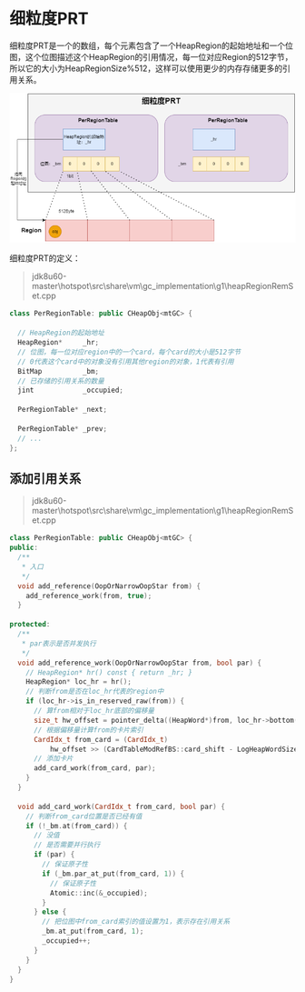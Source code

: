 # 细粒度PRT

细粒度PRT是一个的数组，每个元素包含了一个HeapRegion的起始地址和一个位图，这个位图描述这个HeapRegion的引用情况，每一位对应Region的512字节，所以它的大小为HeapRegionSize%512，这样可以使用更少的内存存储更多的引用关系。

![](../../img/prt.png)

细粒度PRT的定义：

> jdk8u60-master\hotspot\src\share\vm\gc_implementation\g1\heapRegionRemSet.cpp

```cpp
class PerRegionTable: public CHeapObj<mtGC> {

  // HeapRegion的起始地址
  HeapRegion*     _hr;
  // 位图，每一位对应region中的一个card，每个card的大小是512字节
  // 0代表这个card中的对象没有引用其他region的对象，1代表有引用
  BitMap          _bm;
  // 已存储的引用关系的数量
  jint            _occupied;

  PerRegionTable* _next;

  PerRegionTable* _prev;
  // ...
};
```

## 添加引用关系

> jdk8u60-master\hotspot\src\share\vm\gc_implementation\g1\heapRegionRemSet.cpp

```cpp
class PerRegionTable: public CHeapObj<mtGC> {
public:
  /**
   * 入口
   */
  void add_reference(OopOrNarrowOopStar from) {
    add_reference_work(from, true);
  }

protected:
  /**
   * par表示是否并发执行
   */
  void add_reference_work(OopOrNarrowOopStar from, bool par) {
    // HeapRegion* hr() const { return _hr; }
    HeapRegion* loc_hr = hr();
    // 判断from是否在loc_hr代表的region中
    if (loc_hr->is_in_reserved_raw(from)) {
      // 算from相对于loc_hr底部的偏移量
      size_t hw_offset = pointer_delta((HeapWord*)from, loc_hr->bottom());
      // 根据偏移量计算from的卡片索引
      CardIdx_t from_card = (CardIdx_t)
          hw_offset >> (CardTableModRefBS::card_shift - LogHeapWordSize);
      // 添加卡片
      add_card_work(from_card, par);
    }
  }

  void add_card_work(CardIdx_t from_card, bool par) {
    // 判断from_card位置是否已经有值
    if (!_bm.at(from_card)) {
      // 没值
      // 是否需要并行执行
      if (par) {
        // 保证原子性
        if (_bm.par_at_put(from_card, 1)) {
          // 保证原子性
          Atomic::inc(&_occupied);
        }
      } else {
        // 把位图中from_card索引的值设置为1，表示存在引用关系
        _bm.at_put(from_card, 1);
        _occupied++;
      }
    }
  }
}
```
